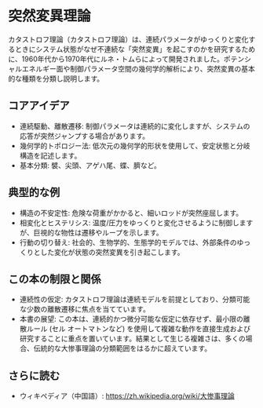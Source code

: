 # 突然変異理論

カタストロフ理論（カタストロフ理論）は、連続パラメータがゆっくりと変化するときにシステム状態がなぜ不連続な「突然変異」を起こすのかを研究するために、1960年代から1970年代にルネ・トムらによって開発されました。ポテンシャルエネルギー面や制御パラメータ空間の幾何学的解析により、突然変異の基本的な種類を分類し説明します。

## コアアイデア
- 連続駆動、離散遷移: 制御パラメータは連続的に変化しますが、システムの応答が突然ジャンプする場合があります。
- 幾何学的トポロジー法: 低次元の幾何学的形状を使用して、安定状態と分岐構造を記述します。
- 基本分類: 襞、尖頭、アゲハ尾、蝶、臍など。

## 典型的な例
- 構造の不安定性: 危険な荷重がかかると、細いロッドが突然座屈します。
- 相変化とヒステリシス: 温度/圧力をゆっくりと変化させるように制御しますが、巨視的な物性は遷移やループを示します。
- 行動の切り替え: 社会的、生物学的、生態学的モデルでは、外部条件のゆっくりとした変化が状態の突然変異を引き起こします。

## この本の制限と関係
- 連続性の仮定: カタストロフ理論は連続モデルを前提としており、分類可能な少数の離散遷移に焦点を当てています。
- 本書の展望: この本は、連続的かつ微分可能な仮定に依存せず、最小限の離散ルール (セル オートマトンなど) を使用して複雑な動作を直接生成および研究することに重点を置いています。結果として生じる複雑さは、多くの場合、伝統的な大惨事理論の分類範囲をはるかに超えています。

## さらに読む
- ウィキペディア（中国語）: https://zh.wikipedia.org/wiki/大惨事理論